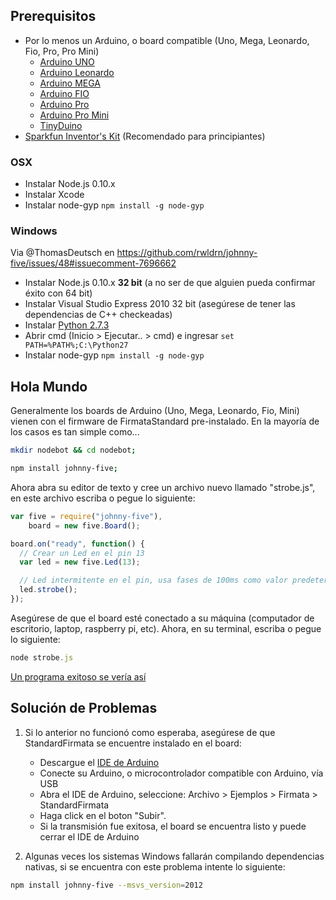 ## Prerequisitos

- Por lo menos un Arduino, o board compatible (Uno, Mega, Leonardo, Fio, Pro, Pro Mini)
    - [Arduino UNO](http://arduino.cc/en/Main/arduinoBoardUno)
    - [Arduino Leonardo](http://arduino.cc/en/Main/arduinoBoardLeonardo)
    - [Arduino MEGA](http://arduino.cc/en/Main/arduinoBoardMega)
    - [Arduino FIO](http://arduino.cc/en/Main/ArduinoBoardFio)
    - [Arduino Pro](http://arduino.cc/en/Main/ArduinoBoardPro)
    - [Arduino Pro Mini](http://arduino.cc/en/Main/ArduinoBoardProMini)
    - [TinyDuino](http://tiny-circuits.com/products/tinyduino/)
- [Sparkfun Inventor's Kit](https://www.sparkfun.com/products/11576) (Recomendado para principiantes)

### OSX

- Instalar Node.js 0.10.x
- Instalar Xcode
- Instalar node-gyp `npm install -g node-gyp`

### Windows 

Via @ThomasDeutsch en https://github.com/rwldrn/johnny-five/issues/48#issuecomment-7696662

- Instalar Node.js 0.10.x **32 bit** (a no ser de que alguien pueda confirmar éxito con 64 bit)
- Instalar Visual Studio Express 2010 32 bit (asegúrese de tener las dependencias de C++ checkeadas)
- Instalar [Python 2.7.3](http://www.python.org/getit/releases/2.7.3/)
- Abrir cmd (Inicio > Ejecutar.. > cmd) e ingresar `set PATH=%PATH%;C:\Python27`
- Instalar node-gyp `npm install -g node-gyp`

## Hola Mundo

Generalmente los boards de Arduino (Uno, Mega, Leonardo, Fio, Mini) vienen con el firmware de FirmataStandard pre-instalado. En la mayoría de los casos es tan simple como...

```bash
mkdir nodebot && cd nodebot;

npm install johnny-five;
```

Ahora abra su editor de texto y cree un archivo nuevo llamado "strobe.js", en este archivo escriba o pegue lo siguiente:

```js
var five = require("johnny-five"),
    board = new five.Board();

board.on("ready", function() {
  // Crear un Led en el pin 13
  var led = new five.Led(13);

  // Led intermitente en el pin, usa fases de 100ms como valor predeterminado
  led.strobe();
});
```

Asegúrese de que el board esté conectado a su máquina (computador de escritorio, laptop, raspberry pi, etc). Ahora, en su terminal, escriba o pegue lo siguiente:

```js
node strobe.js
```

[Un programa exitoso se vería así](http://jsfiddle.net/rwaldron/dtudh/show/light/)



## Solución de Problemas

1. Si lo anterior no funcionó como esperaba, asegúrese de que StandardFirmata se encuentre instalado en el board:
    - Descargue el [IDE de Arduino](http://arduino.cc/es/Main/Software)
    - Conecte su Arduino, o microcontrolador compatible con Arduino, vía USB
    - Abra el IDE de Arduino, seleccione: Archivo > Ejemplos > Firmata > StandardFirmata
    - Haga click en el boton "Subir".
    - Si la transmisión fue exitosa, el board se encuentra listo y puede cerrar el IDE de Arduino

2. Algunas veces los sistemas Windows fallarán compilando dependencias nativas, si se encuentra con este problema intente lo siguiente:

```bash
npm install johnny-five --msvs_version=2012
```